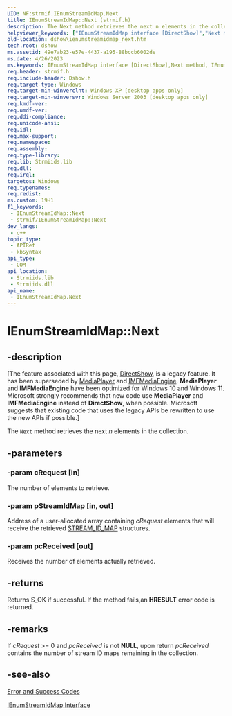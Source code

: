 ```yaml
---
UID: NF:strmif.IEnumStreamIdMap.Next
title: IEnumStreamIdMap::Next (strmif.h)
description: The Next method retrieves the next n elements in the collection.
helpviewer_keywords: ["IEnumStreamIdMap interface [DirectShow]","Next method","IEnumStreamIdMap.Next","IEnumStreamIdMap::Next","IEnumStreamIdMapNext","Next","Next method [DirectShow]","Next method [DirectShow]","IEnumStreamIdMap interface","dshow.ienumstreamidmap_next","strmif/IEnumStreamIdMap::Next"]
old-location: dshow\ienumstreamidmap_next.htm
tech.root: dshow
ms.assetid: 49e7ab23-e57e-4437-a195-88bccb6002de
ms.date: 4/26/2023
ms.keywords: IEnumStreamIdMap interface [DirectShow],Next method, IEnumStreamIdMap.Next, IEnumStreamIdMap::Next, IEnumStreamIdMapNext, Next, Next method [DirectShow], Next method [DirectShow],IEnumStreamIdMap interface, dshow.ienumstreamidmap_next, strmif/IEnumStreamIdMap::Next
req.header: strmif.h
req.include-header: Dshow.h
req.target-type: Windows
req.target-min-winverclnt: Windows XP [desktop apps only]
req.target-min-winversvr: Windows Server 2003 [desktop apps only]
req.kmdf-ver: 
req.umdf-ver: 
req.ddi-compliance: 
req.unicode-ansi: 
req.idl: 
req.max-support: 
req.namespace: 
req.assembly: 
req.type-library: 
req.lib: Strmiids.lib
req.dll: 
req.irql: 
targetos: Windows
req.typenames: 
req.redist: 
ms.custom: 19H1
f1_keywords:
 - IEnumStreamIdMap::Next
 - strmif/IEnumStreamIdMap::Next
dev_langs:
 - c++
topic_type:
 - APIRef
 - kbSyntax
api_type:
 - COM
api_location:
 - Strmiids.lib
 - Strmiids.dll
api_name:
 - IEnumStreamIdMap.Next
---
```


# IEnumStreamIdMap::Next


## -description

\[The feature associated with this page, [DirectShow](/windows/win32/directshow/directshow), is a legacy feature. It has been superseded by [MediaPlayer](/uwp/api/Windows.Media.Playback.MediaPlayer) and [IMFMediaEngine](/windows/win32/api/mfmediaengine/nn-mfmediaengine-imfmediaengine). **MediaPlayer** and **IMFMediaEngine** have been optimized for Windows 10 and Windows 11. Microsoft strongly recommends that new code use **MediaPlayer** and **IMFMediaEngine** instead of **DirectShow**, when possible. Microsoft suggests that existing code that uses the legacy APIs be rewritten to use the new APIs if possible.\]

The <code>Next</code> method retrieves the next <i>n</i> elements in the collection.

## -parameters

### -param cRequest [in]

The number of elements to retrieve.

### -param pStreamIdMap [in, out]

Address of a user-allocated array containing <i>cRequest</i> elements that will receive the retrieved <a href="/windows/desktop/api/strmif/ns-strmif-stream_id_map">STREAM_ID_MAP</a> structures.

### -param pcReceived [out]

Receives the number of elements actually retrieved.

## -returns

Returns S_OK if successful. If the method fails,an <b>HRESULT</b> error code is returned.

## -remarks

If <i>cRequest</i> &gt;= 0 and <i>pcReceived</i> is not <b>NULL</b>, upon return <i>pcReceived</i> contains the number of stream ID maps remaining in the collection.

## -see-also

<a href="/windows/desktop/DirectShow/error-and-success-codes">Error and Success Codes</a>



<a href="/windows/desktop/api/strmif/nn-strmif-ienumstreamidmap">IEnumStreamIdMap Interface</a>